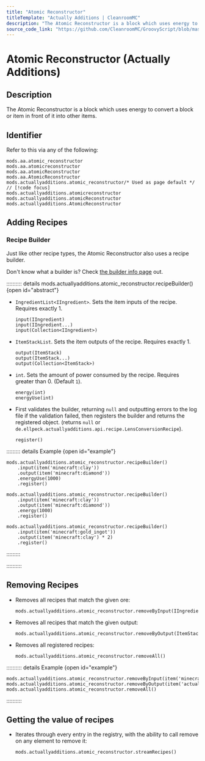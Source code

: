 ```yaml
---
title: "Atomic Reconstructor"
titleTemplate: "Actually Additions | CleanroomMC"
description: "The Atomic Reconstructor is a block which uses energy to convert a block or item in front of it into other items."
source_code_link: "https://github.com/CleanroomMC/GroovyScript/blob/master/src/main/java/com/cleanroommc/groovyscript/compat/mods/actuallyadditions/AtomicReconstructor.java"
---
```


# Atomic Reconstructor (Actually Additions)

## Description

The Atomic Reconstructor is a block which uses energy to convert a block or item in front of it into other items.

## Identifier

Refer to this via any of the following:

```groovy:no-line-numbers {5}
mods.aa.atomic_reconstructor
mods.aa.atomicreconstructor
mods.aa.atomicReconstructor
mods.aa.AtomicReconstructor
mods.actuallyadditions.atomic_reconstructor/* Used as page default */ // [!code focus]
mods.actuallyadditions.atomicreconstructor
mods.actuallyadditions.atomicReconstructor
mods.actuallyadditions.AtomicReconstructor
```


## Adding Recipes

### Recipe Builder

Just like other recipe types, the Atomic Reconstructor also uses a recipe builder.

Don't know what a builder is? Check [the builder info page](../../introduction/builder.md) out.

:::::::::: details mods.actuallyadditions.atomic_reconstructor.recipeBuilder() {open id="abstract"}
- `IngredientList<IIngredient>`. Sets the item inputs of the recipe. Requires exactly 1.

    ```groovy:no-line-numbers
    input(IIngredient)
    input(IIngredient...)
    input(Collection<IIngredient>)
    ```

- `ItemStackList`. Sets the item outputs of the recipe. Requires exactly 1.

    ```groovy:no-line-numbers
    output(ItemStack)
    output(ItemStack...)
    output(Collection<ItemStack>)
    ```

- `int`. Sets the amount of power consumed by the recipe. Requires greater than 0. (Default `1`).

    ```groovy:no-line-numbers
    energy(int)
    energyUse(int)
    ```

- First validates the builder, returning `null` and outputting errors to the log file if the validation failed, then registers the builder and returns the registered object. (returns `null` or `de.ellpeck.actuallyadditions.api.recipe.LensConversionRecipe`).

    ```groovy:no-line-numbers
    register()
    ```

::::::::: details Example {open id="example"}
```groovy:no-line-numbers
mods.actuallyadditions.atomic_reconstructor.recipeBuilder()
    .input(item('minecraft:clay'))
    .output(item('minecraft:diamond'))
    .energyUse(1000)
    .register()

mods.actuallyadditions.atomic_reconstructor.recipeBuilder()
    .input(item('minecraft:clay'))
    .output(item('minecraft:diamond'))
    .energy(1000)
    .register()

mods.actuallyadditions.atomic_reconstructor.recipeBuilder()
    .input(item('minecraft:gold_ingot'))
    .output(item('minecraft:clay') * 2)
    .register()
```

:::::::::

::::::::::

## Removing Recipes

- Removes all recipes that match the given ore:

    ```groovy:no-line-numbers
    mods.actuallyadditions.atomic_reconstructor.removeByInput(IIngredient)
    ```

- Removes all recipes that match the given output:

    ```groovy:no-line-numbers
    mods.actuallyadditions.atomic_reconstructor.removeByOutput(ItemStack)
    ```

- Removes all registered recipes:

    ```groovy:no-line-numbers
    mods.actuallyadditions.atomic_reconstructor.removeAll()
    ```

:::::::::: details Example {open id="example"}
```groovy:no-line-numbers
mods.actuallyadditions.atomic_reconstructor.removeByInput(item('minecraft:diamond'))
mods.actuallyadditions.atomic_reconstructor.removeByOutput(item('actuallyadditions:block_crystal'))
mods.actuallyadditions.atomic_reconstructor.removeAll()
```

::::::::::

## Getting the value of recipes

- Iterates through every entry in the registry, with the ability to call remove on any element to remove it:

    ```groovy:no-line-numbers
    mods.actuallyadditions.atomic_reconstructor.streamRecipes()
    ```
